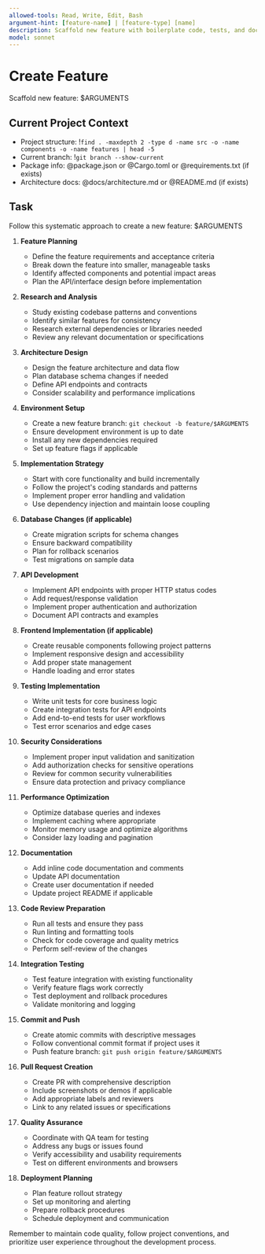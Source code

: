 ```yaml
---
allowed-tools: Read, Write, Edit, Bash
argument-hint: [feature-name] | [feature-type] [name]
description: Scaffold new feature with boilerplate code, tests, and documentation
model: sonnet
---
```


# Create Feature

Scaffold new feature: $ARGUMENTS

## Current Project Context

- Project structure: !`find . -maxdepth 2 -type d -name src -o -name components -o -name features | head -5`
- Current branch: !`git branch --show-current`
- Package info: @package.json or @Cargo.toml or @requirements.txt (if exists)
- Architecture docs: @docs/architecture.md or @README.md (if exists)

## Task

Follow this systematic approach to create a new feature: $ARGUMENTS

1. **Feature Planning**
   - Define the feature requirements and acceptance criteria
   - Break down the feature into smaller, manageable tasks
   - Identify affected components and potential impact areas
   - Plan the API/interface design before implementation

2. **Research and Analysis**
   - Study existing codebase patterns and conventions
   - Identify similar features for consistency
   - Research external dependencies or libraries needed
   - Review any relevant documentation or specifications

3. **Architecture Design**
   - Design the feature architecture and data flow
   - Plan database schema changes if needed
   - Define API endpoints and contracts
   - Consider scalability and performance implications

4. **Environment Setup**
   - Create a new feature branch: `git checkout -b feature/$ARGUMENTS`
   - Ensure development environment is up to date
   - Install any new dependencies required
   - Set up feature flags if applicable

5. **Implementation Strategy**
   - Start with core functionality and build incrementally
   - Follow the project's coding standards and patterns
   - Implement proper error handling and validation
   - Use dependency injection and maintain loose coupling

6. **Database Changes (if applicable)**
   - Create migration scripts for schema changes
   - Ensure backward compatibility
   - Plan for rollback scenarios
   - Test migrations on sample data

7. **API Development**
   - Implement API endpoints with proper HTTP status codes
   - Add request/response validation
   - Implement proper authentication and authorization
   - Document API contracts and examples

8. **Frontend Implementation (if applicable)**
   - Create reusable components following project patterns
   - Implement responsive design and accessibility
   - Add proper state management
   - Handle loading and error states

9. **Testing Implementation**
   - Write unit tests for core business logic
   - Create integration tests for API endpoints
   - Add end-to-end tests for user workflows
   - Test error scenarios and edge cases

10. **Security Considerations**
    - Implement proper input validation and sanitization
    - Add authorization checks for sensitive operations
    - Review for common security vulnerabilities
    - Ensure data protection and privacy compliance

11. **Performance Optimization**
    - Optimize database queries and indexes
    - Implement caching where appropriate
    - Monitor memory usage and optimize algorithms
    - Consider lazy loading and pagination

12. **Documentation**
    - Add inline code documentation and comments
    - Update API documentation
    - Create user documentation if needed
    - Update project README if applicable

13. **Code Review Preparation**
    - Run all tests and ensure they pass
    - Run linting and formatting tools
    - Check for code coverage and quality metrics
    - Perform self-review of the changes

14. **Integration Testing**
    - Test feature integration with existing functionality
    - Verify feature flags work correctly
    - Test deployment and rollback procedures
    - Validate monitoring and logging

15. **Commit and Push**
    - Create atomic commits with descriptive messages
    - Follow conventional commit format if project uses it
    - Push feature branch: `git push origin feature/$ARGUMENTS`

16. **Pull Request Creation**
    - Create PR with comprehensive description
    - Include screenshots or demos if applicable
    - Add appropriate labels and reviewers
    - Link to any related issues or specifications

17. **Quality Assurance**
    - Coordinate with QA team for testing
    - Address any bugs or issues found
    - Verify accessibility and usability requirements
    - Test on different environments and browsers

18. **Deployment Planning**
    - Plan feature rollout strategy
    - Set up monitoring and alerting
    - Prepare rollback procedures
    - Schedule deployment and communication

Remember to maintain code quality, follow project conventions, and prioritize user experience throughout the development process.

